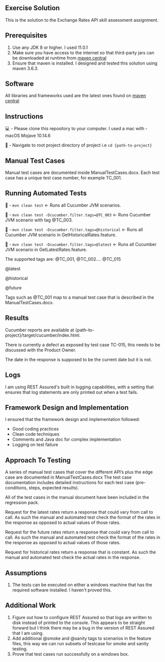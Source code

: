 ##  Exercise Solution
This is the solution to the Exchange Rates API skill assessment assignment.

## Prerequisites 
1. Use any JDK 8 or higher. I used 11.0.1
2. Make sure you have access to the internet so that third-party jars can be  downloaded at runtime from [maven central](https://mvnrepository.com/repos/central) 
3. Ensure that maven is installed. I designed and tested this solution using maven 3.6.3.

## Software
All libraries and frameworks used are the latest ones found on [maven central](https://mvnrepository.com/repos/central_)

## Instructions
:computer: -  Please clone this repository to your computer. I used a mac with - macOS Mojave 10.14.6

🧭 -  Navigate to root project directory of project i.e `cd {path-to-project}`

## Manual Test Cases
Manual test cases are documented inside ManualTestCases.docx. Each test case has a unique test case number, 
for example TC_001.

## Running Automated Tests
🧹 -  `mvn clean test` <- Runs all Cucumber JVM scenarios.

🧹 -  `mvn clean test -Dcucumber.filter.tags=@TC_003` <- Runs Cucumber JVM scenario with tag @TC_003.

🧹 -  `mvn clean test -Dcucumber.filter.tags=@historical` <- Runs all Cucumber JVM scenario in 
GetHistoricalRates.feature.

🧹 -  `mvn clean test -Dcucumber.filter.tags=@latest` <- Runs all Cucumber JVM scenario in 
GetLatestRates.feature.

The supported tags are: 
@TC_001, @TC_002.... @TC_015

@latest

@historical

@future

Tags such as @TC_001 map to a manual test case that is described in the ManualTestCases.docx.

## Results
Cucumber reports are available at {path-to-project}/target/cucumber/index.html. 

There is currently a defect as exposed by test case TC-015, this needs to be discussed with the Product Owner.

The date in the response is supposed to be the current date but it is not. 

 
## Logs
I am using REST Assured's built in logging capabilities, with a setting that ensures that log statements are only 
printed out when a test fails.

## Framework Design and Implementation 
I ensured that the framework design and implementation followed:
- Good coding practices 
- Clean code techniques
- Comments and Java doc for complex implementation
- Logging on test failure

## Approach To Testing
A series of manual test cases that cover the different API’s plus the edge case are documented in ManualTestCases.docx 
The test case documentation includes detailed instructions for each test case (pre-conditions, steps, expected results).

All of the test cases in the manual document have been included in the regression pack.

Request for the latest rates return a response that could vary from call to call. As such the manual and automated test
check the format of the rates in the response as opposed to actual values of those rates. 

Request for the future rates return a response that could vary from call to call. As such the manual and automated test
check the format of the rates in the response as opposed to actual values of those rates.

Request for historical rates return a response that is constant. As such the manual and automated test
check the actual rates in the response. 

## Assumptions
1. The tests can be executed on either a windows machine that has the required software installed. I haven't proved this. 

## Additional Work
1. Figure out how to configure REST Assured so that logs are written to disk instead of printed to the console. 
This appears to be straight forward but I think there may be a bug in the version of REST Assured that I am using.
3. Add additional @smoke and @sanity tags to scenarios in the feature files, this way we can run subsets of testcase for
smoke and sanity testing.
2. Prove that test cases run successfully on a windows box.